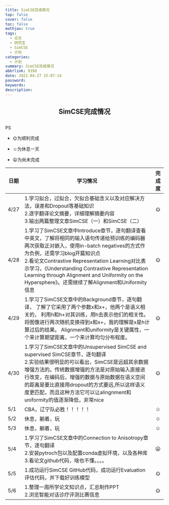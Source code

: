 ```yaml
---
title: SimCSE完成情况
top: false
cover: false
toc: false
mathjax: true
tags:
  - 论文
  - 研究生
  - SimCSE
  - 计划
categories:
  - 计划
summary: SimCSE完成情况
abbrlink: 939d
date: 2021-04-27 15:07:14
password:
keywords:
description:
---
```

<center> <h2>SimCSE完成情况<h2></center>

PS


- :sun_with_face:为顺利完成

- :relaxed:为休息一天

- :frowning:为尚未完成

| <center>日期</center> | <center>学习情况</center>                                    | <center>完成度</center>          |
| --------------------- | ------------------------------------------------------------ | -------------------------------- |
| 4/27                  | 1.学习拟合，过拟合，欠拟合基础含义以及对应解决方法，误差和Dropout等基础知识<br>2.逐字翻译论文摘要，详细理解摘要内容<br>3.输出两篇整理文章SimCSE（一）和SimCSE（二） | <center>:sun_with_face:</center> |
| 4/28                  | 1.学习了SimCSE文章中Introduce章节，逐句翻译查看中英文，了解将相同的输入语句传递给预训练的编码器两次获取正对嵌入，使用in-batch  negatives的方式作为负例，还需学习blog开篇知识点<br>     2.看论文Contrastive Representation Learning对比表示学习，《Understanding Contrastive  Representation Learning through Alignment and Uniformity on the  Hypersphere》。还需继续了解Alignment和Uniformity信息 | <center>:sun_with_face:</center> |
| 4/29                  | 1.学习了SimCSE文章中的Background章节，逐句翻译，     了解了它采用了两个参数x和x+，他两个是语义相关的，     利用h和h+对其训练，用h去表示他们的相关性。     将图像进行两次随机变换得到x和x+，我的理解是x是h计算过后的结果。     Alignment和uniformity是关键属性，一个来计算期望距离，一个来计算均匀分布程度。 | <center>:sun_with_face:</center> |
| 4/30                  | 1.学习了SimCSE文章中的Unsupervised  SimCSE and supervised SimCSE章节，逐句翻译<br>      2.实验结果很明显的可以看出，SimCSE是远超其余数据增强方法的。传统数据增强的方法是对原始输入直接进行改变，在编码后，增强的数据与原始数据在语义空间的距离是要比直接用dropout的方式要远,所以这样语义度更匹配，而且这种方法它可以让alingnment和uniformity的值逐渐降低，非常nice | <center>:sun_with_face:</center> |
| 5/1                   | CBA，辽宁队必胜！！！！！                                    | <center>:relaxed:</center>       |
| 5/2                   | 休息，躺着，玩                                               | <center>:relaxed:</center>       |
| 5/3                   | 休息，躺着，玩                                               | <center>:relaxed:</center>       |
| 5/4                   | 1.学习了SimCSE文章中的Connection to  Anisotropy章节，逐句翻译<br>     2.安装pytroch包以及配置conda虚拟环境，以及各种库<br>     3.看论文github代码，啥也不懂。。。。 | <center>:frowning:</center>      |
| 5/5                   | 1.成功运行SimCSE  GitHub代码，成功运行Evaluation评估代码，并下载好训练模型 | <center>:sun_with_face:</center> |
| 5/6                   | 1.整理一周所学论文知识点，汇总制作PPT<br>     2.浏览智能对话诊疗评测比赛信息 | <center>:sun_with_face:</center> |

